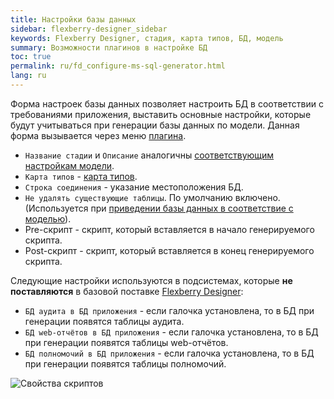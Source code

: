 ```yaml
---
title: Настройки базы данных
sidebar: flexberry-designer_sidebar
keywords: Flexberry Designer, стадия, карта типов, БД, модель
summary: Возможности плагинов в настройке БД
toc: true
permalink: ru/fd_configure-ms-sql-generator.html
lang: ru
---
```


Форма настроек базы данных позволяет настроить БД в соответствии с требованиями приложения, выставить основные настройки, которые будут учитываться при генерации базы данных по модели. Данная форма вызывается через меню [плагина](fo_orm-case-plugin.html).

* `Название стадии` и `Описание` аналогичны [соответствующим настройкам модели](fd_project-customization.html).
* `Карта типов` - [карта типов](fd_types-map.html).
* `Строка соединения` - указание местоположения БД.
* `Не удалять существующие таблицы`. По умолчанию включено. (Используется при [приведении базы данных в соответствие с моделью](fd_matching-db.html)).
* Pre-скрипт - скрипт, который вставляется в начало генерируемого скрипта.
* Post-скрипт - скрипт, который вставляется в конец генерируемого скрипта.

Следующие настройки используются в подсистемах, которые __не поставляются__ в базовой поставке [Flexberry Designer](fd_flexberry-designer.html):

* `БД аудита в БД приложения` - если галочка установлена, то в БД при генерации появятся таблицы аудита.
* `БД web-отчётов в БД приложения` - если галочка установлена, то в БД при генерации появятся таблицы web-отчётов.
* `БД полномочий в БД приложения` - если галочка установлена, то в БД при генерации появятся таблицы полномочий.

![Свойства скриптов](/images/pages/products/flexberry-designer/generate/sql-properties.png)
